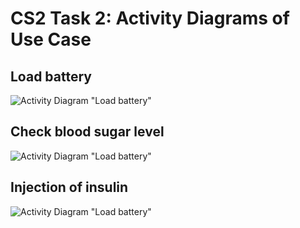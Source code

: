 # CS2 Task 2: Activity Diagrams of Use Case
## Load battery
![Activity Diagram "Load battery"](media/CS2/Task2/CS2_Task2_Activity_UseCase1.png)

## Check blood sugar level
![Activity Diagram "Load battery"](media/CS2/Task2/CS2_Task2_Activity_UseCase2.png)

## Injection of insulin
![Activity Diagram "Load battery"](media/CS2/Task2/CS2_Task2_Activity_UseCase3.png)
